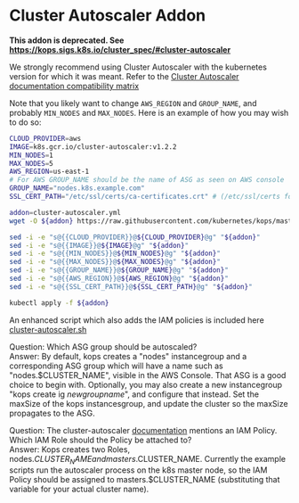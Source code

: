 # Cluster Autoscaler Addon

**This addon is deprecated. See https://kops.sigs.k8s.io/cluster_spec/#cluster-autoscaler**

We strongly recommend using Cluster Autoscaler with the kubernetes version for which it was meant. Refer to the [Cluster Autoscaler documentation compatibility matrix]( https://github.com/kubernetes/autoscaler/blob/master/cluster-autoscaler/README.md#releases)

Note that you likely want to change `AWS_REGION` and `GROUP_NAME`, and probably `MIN_NODES` and `MAX_NODES`. Here is an example of how you may wish to do so:

```bash
CLOUD_PROVIDER=aws
IMAGE=k8s.gcr.io/cluster-autoscaler:v1.2.2
MIN_NODES=1
MAX_NODES=5
AWS_REGION=us-east-1
# For AWS GROUP_NAME should be the name of ASG as seen on AWS console
GROUP_NAME="nodes.k8s.example.com"
SSL_CERT_PATH="/etc/ssl/certs/ca-certificates.crt" # (/etc/ssl/certs for gce, /etc/ssl/certs/ca-bundle.crt for RHEL7.X)

addon=cluster-autoscaler.yml
wget -O ${addon} https://raw.githubusercontent.com/kubernetes/kops/master/addons/cluster-autoscaler/v1.8.0.yaml

sed -i -e "s@{{CLOUD_PROVIDER}}@${CLOUD_PROVIDER}@g" "${addon}"
sed -i -e "s@{{IMAGE}}@${IMAGE}@g" "${addon}"
sed -i -e "s@{{MIN_NODES}}@${MIN_NODES}@g" "${addon}"
sed -i -e "s@{{MAX_NODES}}@${MAX_NODES}@g" "${addon}"
sed -i -e "s@{{GROUP_NAME}}@${GROUP_NAME}@g" "${addon}"
sed -i -e "s@{{AWS_REGION}}@${AWS_REGION}@g" "${addon}"
sed -i -e "s@{{SSL_CERT_PATH}}@${SSL_CERT_PATH}@g" "${addon}"

kubectl apply -f ${addon}
```
An enhanced script which also adds the IAM policies is included here [cluster-autoscaler.sh](cluster-autoscaler.sh) 

Question: Which ASG group should be autoscaled?  
Answer: By default, kops creates a "nodes" instancegroup and a corresponding ASG group which will have a name such as "nodes.$CLUSTER_NAME", visible in the AWS Console. That ASG is a good choice to begin with. Optionally, you may also create a new instancegroup "kops create ig _newgroupname_", and configure that instead. Set the maxSize of the kops instancesgroup, and update the cluster so the maxSize propagates to the ASG.
  
Question: The cluster-autoscaler [documentation](https://github.com/kubernetes/autoscaler/tree/master/cluster-autoscaler/cloudprovider/aws) mentions an IAM Policy. Which IAM Role should the Policy be attached to?    
Answer: Kops creates two Roles, nodes.$CLUSTER_NAME and masters.$CLUSTER_NAME. Currently the example scripts run the autoscaler process on the k8s master node, so the IAM Policy should be assigned to masters.$CLUSTER_NAME (substituting that variable for your actual cluster name).

